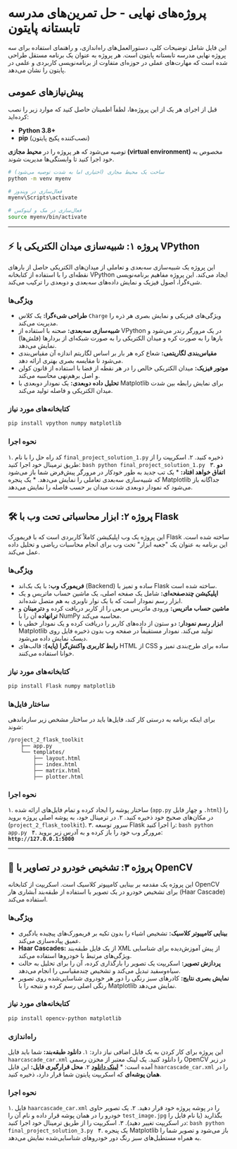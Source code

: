 

# پروژه‌های نهایی - حل تمرین‌های مدرسه تابستانه پایتون

این فایل شامل توضیحات کلی، دستورالعمل‌های راه‌اندازی، و راهنمای استفاده برای سه پروژه نهایی مدرسه تابستانه پایتون است. هر پروژه به عنوان یک برنامه مستقل طراحی شده است که مهارت‌های عملی در حوزه‌ای متفاوت از برنامه‌نویسی کاربردی و علمی در پایتون را نشان می‌دهد.

## پیش‌نیازهای عمومی

قبل از اجرای هر یک از این پروژه‌ها، لطفاً اطمینان حاصل کنید که موارد زیر را نصب کرده‌اید:

  * **Python 3.8+**
  * **pip** (نصب‌کننده پکیج پایتون)

توصیه می‌شود که هر پروژه را در **محیط مجازی (virtual environment)** مخصوص به خود اجرا کنید تا وابستگی‌ها مدیریت شوند.

```bash
# ساخت یک محیط مجازی (اختیاری اما به شدت توصیه می‌شود)
python -m venv myenv

# فعال‌سازی در ویندوز
myenv\Scripts\activate

# فعال‌سازی در مک و لینوکس
source myenv/bin/activate
```

-----

## ⚡️ پروژه ۱: شبیه‌سازی میدان الکتریکی با VPython

این پروژه یک شبیه‌سازی سه‌بعدی و تعاملی از میدان‌های الکتریکی حاصل از بارهای نقطه‌ای را با استفاده از کتابخانه VPython ایجاد می‌کند. این پروژه مفاهیم برنامه‌نویسی شیءگرا، اصول فیزیک و نمایش داده‌های سه‌بعدی و دوبعدی را ترکیب می‌کند.

### ویژگی‌ها

  * **طراحی شیءگرا:** یک کلاس `Charge` ویژگی‌های فیزیکی و نمایش بصری هر ذره را مدیریت می‌کند.
  * **شبیه‌سازی سه‌بعدی:** صحنه با استفاده از VPython در یک مرورگر رندر می‌شود و بارها را به صورت کره و میدان الکتریکی را به صورت شبکه‌ای از بردارها (فلش‌ها) نمایش می‌دهد.
  * **مقیاس‌بندی لگاریتمی:** شعاع کره هر بار بر اساس لگاریتم اندازه آن مقیاس‌بندی می‌شود تا مقایسه بصری بهتری ارائه دهد.
  * **موتور فیزیک:** میدان الکتریکی خالص را در هر نقطه از فضا با استفاده از قانون کولن و اصل برهم‌نهی محاسبه می‌کند.
  * **تحلیل داده دوبعدی:** یک نمودار دوبعدی با Matplotlib برای نمایش رابطه بین شدت میدان الکتریکی و فاصله تولید می‌کند.

### کتابخانه‌های مورد نیاز

```bash
pip install vpython numpy matplotlib
```

### نحوه اجرا

۱. کد راه حل را با نام `final_project_solution_1.py` ذخیره کنید.
۲. اسکریپت را از طریق ترمینال خود اجرا کنید:
` bash python final_project_solution_1.py  `
۳. **دو اتفاق خواهد افتاد:**
\* یک تب جدید به طور خودکار در مرورگر پیش‌فرض شما باز می‌شود که شبیه‌سازی سه‌بعدی تعاملی را نمایش می‌دهد.
\* یک پنجره Matplotlib جداگانه باز می‌شود که نمودار دوبعدی شدت میدان بر حسب فاصله را نمایش می‌دهد.

-----

## 🛠️ پروژه ۲: ابزار محاسباتی تحت وب با Flask

این پروژه یک وب اپلیکیشن کاملاً کاربردی است که با فریمورک Flask ساخته شده است. این برنامه به عنوان یک "جعبه ابزار" تحت وب برای انجام محاسبات ریاضی و تحلیل داده عمل می‌کند.

### ویژگی‌ها

  * **فریمورک وب:** با یک بک‌اند (Backend) ساده و تمیز با Flask ساخته شده است.
  * **اپلیکیشن چندصفحه‌ای:** شامل یک صفحه اصلی، یک ماشین حساب ماتریس و یک ابزار رسم نمودار است که با یک نوار ناوبری به هم متصل شده‌اند.
  * **ماشین حساب ماتریس:** ورودی ماتریس مربعی را از کاربر دریافت کرده و **دترمینان** و **ترانهاده** آن را با NumPy محاسبه می‌کند.
  * **ابزار رسم نمودار:** دو ستون از داده‌های کاربر را دریافت کرده و یک نمودار خطی با Matplotlib تولید می‌کند. نمودار مستقیماً در صفحه وب بدون ذخیره فایل روی دیسک نمایش داده می‌شود.
  * **رابط کاربری واکنش‌گرا (پایه):** قالب‌های HTML از CSS ساده برای طرح‌بندی تمیز و خوانا استفاده می‌کنند.

### کتابخانه‌های مورد نیاز

```bash
pip install Flask numpy matplotlib
```

### ساختار فایل‌ها

برای اینکه برنامه به درستی کار کند، فایل‌ها باید در ساختار مشخص زیر سازماندهی شوند:

```
/project_2_flask_toolkit
    ├── app.py
    └── templates/
        ├── layout.html
        ├── index.html
        ├── matrix.html
        ├── plotter.html
```

### نحوه اجرا

۱. ساختار پوشه را ایجاد کرده و تمام فایل‌های ارائه شده (`app.py` و چهار فایل `.html`) را در مکان‌های صحیح خود ذخیره کنید.
۲. در ترمینال خود، به پوشه اصلی پروژه بروید (`project_2_flask_toolkit`).
۳. سرور توسعه Flask را اجرا کنید:
` bash python app.py  `
۴. مرورگر وب خود را باز کرده و به آدرس زیر بروید: **`http://127.0.0.1:5000`**

-----

## 🚗 پروژه ۳: تشخیص خودرو در تصاویر با OpenCV

این پروژه یک مقدمه بر بینایی کامپیوتر کلاسیک است. اسکریپت از کتابخانه OpenCV برای تشخیص خودرو در یک تصویر با استفاده از طبقه‌بند آبشاری هار (Haar Cascade) استفاده می‌کند.

### ویژگی‌ها

  * **بینایی کامپیوتر کلاسیک:** تشخیص اشیاء را بدون تکیه بر فریمورک‌های پیچیده یادگیری عمیق پیاده‌سازی می‌کند.
  * **Haar Cascades:** از یک فایل طبقه‌بند XML از پیش آموزش‌دیده برای شناسایی ویژگی‌های مرتبط با خودروها استفاده می‌کند.
  * **پردازش تصویر:** اسکریپت یک تصویر را بارگذاری کرده، آن را برای تحلیل به حالت سیاه‌وسفید تبدیل می‌کند و تشخیص چندمقیاسی را انجام می‌دهد.
  * **نمایش بصری نتایج:** کادرهای سبز رنگی را دور هر خودروی شناسایی‌شده روی تصویر رنگی اصلی رسم کرده و نتیجه را با Matplotlib نمایش می‌دهد.

### کتابخانه‌های مورد نیاز

```bash
pip install opencv-python matplotlib
```

### راه‌اندازی

این پروژه برای کار کردن به یک فایل اضافی نیاز دارد:
۱. **دانلود طبقه‌بند:** شما باید فایل `haarcascade_car.xml` را دانلود کنید. یک لینک معتبر از مخزن رسمی OpenCV در زیر آمده است:
\* [**لینک دانلود**](https://www.google.com/search?q=https://raw.githubusercontent.com/opencv/opencv/master/data/haarcascades/haarcascade_car.xml)
۲. **محل قرارگیری فایل:** این فایل `haarcascade_car.xml` را در **همان پوشه‌ای** که اسکریپت پایتون شما قرار دارد، ذخیره کنید.

### نحوه اجرا

۱. فایل `haarcascade_car.xml` را در پوشه پروژه خود قرار دهید.
۲. یک تصویر حاوی خودرو را در همان پوشه قرار داده و نام آن را `test_image.jpg` بگذارید (یا نام فایل را در اسکریپت تغییر دهید).
۳. اسکریپت را از طریق ترمینال خود اجرا کنید:
` bash python final_project_solution_3.py  `
۴. یک پنجره Matplotlib باز می‌شود و تصویر شما را به همراه مستطیل‌های سبز رنگ دور خودروهای شناسایی‌شده نمایش می‌دهد.
